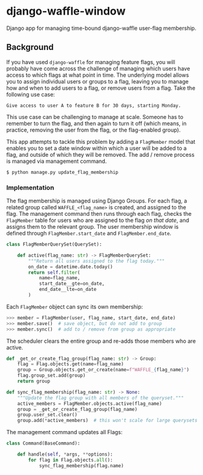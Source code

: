 # django-waffle-window

Django app for managing time-bound django-waffle user-flag membership.

## Background

If you have used `django-waffle` for managing feature flags, you will probably have come across the
challenge of managing which users have access to which flags at what point in time. The underlying
model allows you to assign individual users or groups to a flag, leaving you to manage how and when
to add users to a flag, or remove users from a flag. Take the following use case:

    Give access to user A to feature B for 30 days, starting Monday.

This use case can be challenging to manage at scale. Someone has to remember to turn the flag, and
then again to turn it off (which means, in practice, removing the user from the flag, or the
flag-enabled group).

This app attempts to tackle this problem by adding a `FlagMember` model that enables you to set a
date window within which a user will be added to a flag, and outside of which they will be removed.
The add / remove process is managed via management command.

```
$ python manage.py update_flag_membership
```

### Implementation

The flag membership is managed using Django Groups. For each flag, a related group called
`WAFFLE_<flag_name>` is created, and assigned to the flag. The management command then runs through
each flag, checks the `FlagMember` table for users who are assigned to the flag _on that date_, and
assigns them to the relevant group. The user membership window is defined through
`FlagMember.start_date` and `FlagMember.end_date`.

```python
class FlagMemberQuerySet(QuerySet):

    def active(flag_name: str) -> FlagMemberQuerySet:
        """Return all users assigned to the flag today."""
        on_date = datetime.date.today()
        return self.filter(
            name=flag_name,
            start_date__gte=on_date,
            end_date__lte=on_date
        )
```

Each `FlagMember` object can sync its own membership:

```python
>>> member = FlagMember(user, flag_name, start_date, end_date)
>>> member.save()  # save object, but do not add to group
>>> member.sync()  # add to / remove from group as appropriate
```

The scheduler clears the entire group and re-adds those members who are active.

```python
def _get_or_create_flag_group(flag_name: str) -> Group:
    flag = Flag.objects.get(name=flag_name)
    group = Group.objects.get_or_create(name=f"WAFFLE_{flag_name}")
    flag.group_set.add(group)
    return group

def sync_flag_membership(flag_name: str) -> None:
    """Update the flag group with all members of the queryset."""
    active_members = FlagMember.objects.active(flag_name)
    group = _get_or_create_flag_group(flag_name)
    group.user_set.clear()
    group.add(*active_members)  # this won't scale for large querysets
```

The management command updates all Flags:

```python
class Command(BaseCommand):

    def handle(self, *args, **options):
        for flag in Flag.objects.all():
            sync_flag_membership(flag.name)

```
